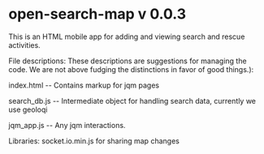 open-search-map v 0.0.3
===============

This is an HTML mobile app for adding and viewing search and rescue activities.

File descriptions:
These descriptions are suggestions for managing the code.  We are not above fudging the distinctions in favor of good things.):

index.html  --  Contains markup for jqm pages

search_db.js --  Intermediate object for handling search data, currently we use geoloqi

jqm_app.js -- Any jqm interactions.








Libraries:
socket.io.min.js for sharing map changes

